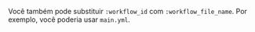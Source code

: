 Você também pode substituir `:workflow_id` com `:workflow_file_name`. Por exemplo, você poderia usar `main.yml`.